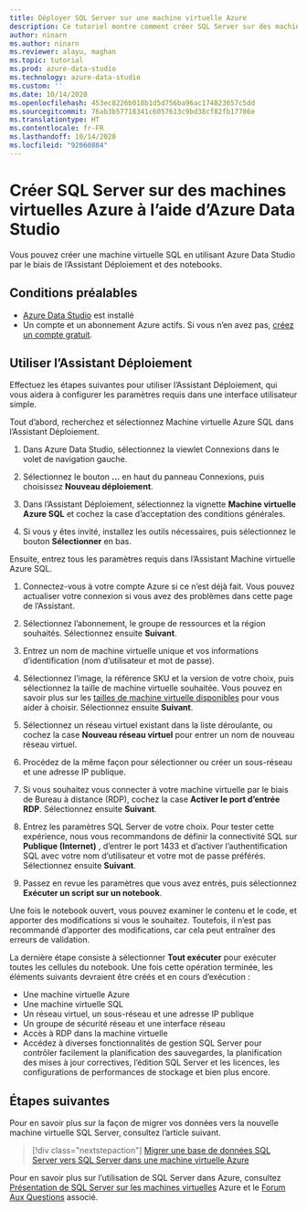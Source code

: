 ```yaml
---
title: Déployer SQL Server sur une machine virtuelle Azure
description: Ce tutoriel montre comment créer SQL Server sur des machines virtuelles Azure.
author: ninarn
ms.author: ninarn
ms.reviewer: alayu, maghan
ms.topic: tutorial
ms.prod: azure-data-studio
ms.technology: azure-data-studio
ms.custom: ''
ms.date: 10/14/2020
ms.openlocfilehash: 453ec8226b018b1d5d756ba96ac174823657c5dd
ms.sourcegitcommit: 76ab3b57718341c6057613c9bd38cf82fb17786e
ms.translationtype: HT
ms.contentlocale: fr-FR
ms.lasthandoff: 10/14/2020
ms.locfileid: "92060884"
---
```

# <a name="create-sql-server-on-azure-virtual-machines-using-azure-data-studio"></a>Créer SQL Server sur des machines virtuelles Azure à l’aide d’Azure Data Studio

Vous pouvez créer une machine virtuelle SQL en utilisant Azure Data Studio par le biais de l’Assistant Déploiement et des notebooks.

## <a name="pre-requisites"></a>Conditions préalables

- [Azure Data Studio](download-azure-data-studio.md) est installé
- Un compte et un abonnement Azure actifs. Si vous n’en avez pas, [créez un compte gratuit](https://azure.microsoft.com/free/).

## <a name="use-the-deployment-wizard"></a>Utiliser l’Assistant Déploiement

Effectuez les étapes suivantes pour utiliser l’Assistant Déploiement, qui vous aidera à configurer les paramètres requis dans une interface utilisateur simple.

Tout d’abord, recherchez et sélectionnez Machine virtuelle Azure SQL dans l’Assistant Déploiement.

1. Dans Azure Data Studio, sélectionnez la viewlet Connexions dans le volet de navigation gauche.

2. Sélectionnez le bouton **...** en haut du panneau Connexions, puis choisissez **Nouveau déploiement**.

3. Dans l’Assistant Déploiement, sélectionnez la vignette **Machine virtuelle Azure SQL** et cochez la case d’acceptation des conditions générales.

4. Si vous y êtes invité, installez les outils nécessaires, puis sélectionnez le bouton **Sélectionner** en bas.

Ensuite, entrez tous les paramètres requis dans l’Assistant Machine virtuelle Azure SQL.

1. Connectez-vous à votre compte Azure si ce n’est déjà fait. Vous pouvez actualiser votre connexion si vous avez des problèmes dans cette page de l’Assistant.

2. Sélectionnez l’abonnement, le groupe de ressources et la région souhaités. Sélectionnez ensuite **Suivant**.

3. Entrez un nom de machine virtuelle unique et vos informations d’identification (nom d’utilisateur et mot de passe).

4. Sélectionnez l’image, la référence SKU et la version de votre choix, puis sélectionnez la taille de machine virtuelle souhaitée. Vous pouvez en savoir plus sur les [tailles de machine virtuelle disponibles](https://docs.microsoft.com/azure/virtual-machines/sizes) pour vous aider à choisir. Sélectionnez ensuite **Suivant**.

5. Sélectionnez un réseau virtuel existant dans la liste déroulante, ou cochez la case **Nouveau réseau virtuel** pour entrer un nom de nouveau réseau virtuel.

6. Procédez de la même façon pour sélectionner ou créer un sous-réseau et une adresse IP publique.

7. Si vous souhaitez vous connecter à votre machine virtuelle par le biais de Bureau à distance (RDP), cochez la case **Activer le port d’entrée RDP**. Sélectionnez ensuite **Suivant**.

8. Entrez les paramètres SQL Server de votre choix. Pour tester cette expérience, nous vous recommandons de définir la connectivité SQL sur **Publique (Internet)** , d’entrer le port 1433 et d’activer l’authentification SQL avec votre nom d’utilisateur et votre mot de passe préférés. Sélectionnez ensuite **Suivant**.

9. Passez en revue les paramètres que vous avez entrés, puis sélectionnez **Exécuter un script sur un notebook**.

Une fois le notebook ouvert, vous pouvez examiner le contenu et le code, et apporter des modifications si vous le souhaitez. Toutefois, il n’est pas recommandé d’apporter des modifications, car cela peut entraîner des erreurs de validation.

La dernière étape consiste à sélectionner **Tout exécuter** pour exécuter toutes les cellules du notebook. Une fois cette opération terminée, les éléments suivants devraient être créés et en cours d’exécution :

- Une machine virtuelle Azure
- Une machine virtuelle SQL
- Un réseau virtuel, un sous-réseau et une adresse IP publique
- Un groupe de sécurité réseau et une interface réseau
- Accès à RDP dans la machine virtuelle
- Accédez à diverses fonctionnalités de gestion SQL Server pour contrôler facilement la planification des sauvegardes, la planification des mises à jour correctives, l’édition SQL Server et les licences, les configurations de performances de stockage et bien plus encore.

## <a name="next-steps"></a>Étapes suivantes

Pour en savoir plus sur la façon de migrer vos données vers la nouvelle machine virtuelle SQL Server, consultez l’article suivant.

> [!div class="nextstepaction"]
> [Migrer une base de données SQL Server vers SQL Server dans une machine virtuelle Azure](https://docs.microsoft.com/azure/azure-sql/virtual-machines/windows/migrate-to-vm-from-sql-server)

Pour en savoir plus sur l’utilisation de SQL Server dans Azure, consultez [Présentation de SQL Server sur les machines virtuelles](https://docs.microsoft.com/azure/azure-sql/virtual-machines/windows/sql-server-on-azure-vm-iaas-what-is-overview) Azure et le [Forum Aux Questions](https://docs.microsoft.com/azure/azure-sql/virtual-machines/windows/frequently-asked-questions-faq) associé.
